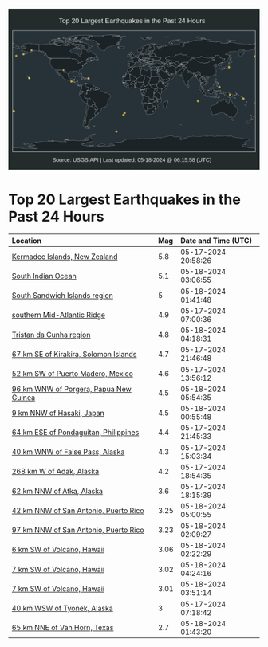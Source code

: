 ![Map](./map.png)

# Top 20 Largest Earthquakes in the Past 24 Hours

| Location | Mag | Date and Time (UTC) |
|:---|:---|:---|
| [Kermadec Islands, New Zealand](https://earthquake.usgs.gov/earthquakes/eventpage/us6000mzau) | 5.8 | 05-17-2024 20:58:26 |
| [South Indian Ocean](https://earthquake.usgs.gov/earthquakes/eventpage/us6000mzcu) | 5.1 | 05-18-2024 03:06:55 |
| [South Sandwich Islands region](https://earthquake.usgs.gov/earthquakes/eventpage/us6000mzcb) | 5 | 05-18-2024 01:41:48 |
| [southern Mid-Atlantic Ridge](https://earthquake.usgs.gov/earthquakes/eventpage/us6000mz4v) | 4.9 | 05-17-2024 07:00:36 |
| [Tristan da Cunha region](https://earthquake.usgs.gov/earthquakes/eventpage/us6000mzdk) | 4.8 | 05-18-2024 04:18:31 |
| [67 km SE of Kirakira, Solomon Islands](https://earthquake.usgs.gov/earthquakes/eventpage/us6000mzb4) | 4.7 | 05-17-2024 21:46:48 |
| [52 km SW of Puerto Madero, Mexico](https://earthquake.usgs.gov/earthquakes/eventpage/us6000mz64) | 4.6 | 05-17-2024 13:56:12 |
| [96 km WNW of Porgera, Papua New Guinea](https://earthquake.usgs.gov/earthquakes/eventpage/us6000mzdw) | 4.5 | 05-18-2024 05:54:35 |
| [9 km NNW of Hasaki, Japan](https://earthquake.usgs.gov/earthquakes/eventpage/us6000mzc0) | 4.5 | 05-18-2024 00:55:48 |
| [64 km ESE of Pondaguitan, Philippines](https://earthquake.usgs.gov/earthquakes/eventpage/us6000mzb2) | 4.4 | 05-17-2024 21:45:33 |
| [40 km WNW of False Pass, Alaska](https://earthquake.usgs.gov/earthquakes/eventpage/us6000mz7b) | 4.3 | 05-17-2024 15:03:34 |
| [268 km W of Adak, Alaska](https://earthquake.usgs.gov/earthquakes/eventpage/us6000mz9e) | 4.2 | 05-17-2024 18:54:35 |
| [62 km NNW of Atka, Alaska](https://earthquake.usgs.gov/earthquakes/eventpage/us6000mz9k) | 3.6 | 05-17-2024 18:15:39 |
| [42 km NNW of San Antonio, Puerto Rico](https://earthquake.usgs.gov/earthquakes/eventpage/pr71449258) | 3.25 | 05-18-2024 05:00:55 |
| [97 km NNW of San Antonio, Puerto Rico](https://earthquake.usgs.gov/earthquakes/eventpage/pr71449248) | 3.23 | 05-18-2024 02:09:27 |
| [6 km SW of Volcano, Hawaii](https://earthquake.usgs.gov/earthquakes/eventpage/hv74235862) | 3.06 | 05-18-2024 02:22:29 |
| [7 km SW of Volcano, Hawaii](https://earthquake.usgs.gov/earthquakes/eventpage/hv74236247) | 3.02 | 05-18-2024 04:24:16 |
| [7 km SW of Volcano, Hawaii](https://earthquake.usgs.gov/earthquakes/eventpage/hv74236117) | 3.01 | 05-18-2024 03:51:14 |
| [40 km WSW of Tyonek, Alaska](https://earthquake.usgs.gov/earthquakes/eventpage/ak0246ccfvku) | 3 | 05-17-2024 07:18:42 |
| [65 km NNE of Van Horn, Texas](https://earthquake.usgs.gov/earthquakes/eventpage/tx2024jsgv) | 2.7 | 05-18-2024 01:43:20 |
